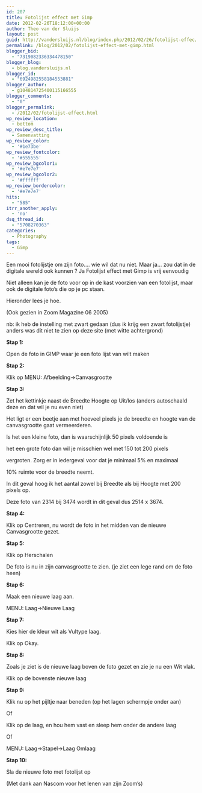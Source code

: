 ```yaml
---
id: 207
title: Fotolijst effect met Gimp
date: 2012-02-26T18:12:00+00:00
author: Theo van der Sluijs
layout: post
guid: http://vandersluijs.nl/blog/index.php/2012/02/26/fotolijst-effec/
permalink: /blog/2012/02/fotolijst-effect-met-gimp.html
blogger_bid:
  - "7319082336334478150"
blogger_blog:
  - blog.vandersluijs.nl
blogger_id:
  - "6924982558184553881"
blogger_author:
  - g104814725400115166555
blogger_comments:
  - "0"
blogger_permalink:
  - /2012/02/fotolijst-effect.html
wp_review_location:
  - bottom
wp_review_desc_title:
  - Samenvatting
wp_review_color:
  - '#1e73be'
wp_review_fontcolor:
  - '#555555'
wp_review_bgcolor1:
  - '#e7e7e7'
wp_review_bgcolor2:
  - '#ffffff'
wp_review_bordercolor:
  - '#e7e7e7'
hits:
  - "585"
itrr_another_apply:
  - 'no'
dsq_thread_id:
  - "5708270363"
categories:
  - Photography
tags:
  - Gimp
---
```

Een mooi fotolijstje om zijn foto…. wie wil dat nu niet. Maar ja… zou dat in de digitale wereld ook kunnen ? Ja Fotolijst effect met Gimp is vrij eenvoudig

Niet alleen kan je de foto voor op in de kast voorzien van een fotolijst, maar ook de digitale foto’s die op je pc staan.

Hieronder lees je hoe. <!--more-->

(Ook gezien in Zoom Magazine 06 2005)

nb: ik heb de instelling met zwart gedaan (dus ik krijg een zwart fotolijstje) anders was dit niet te zien op deze site (met witte achtergrond)

**Stap 1:**

Open de foto in GIMP waar je een foto lijst van wilt maken

**Stap 2:**

Klik op MENU: Afbeelding->Canvasgrootte

**Stap 3:**

Zet het kettinkje naast de Breedte Hoogte op Uit/los (anders autoschaald deze en dat wil je nu even niet)

Het ligt er een beetje aan met hoeveel pixels je de breedte en hoogte van de canvasgrootte gaat vermeerderen.

Is het een kleine foto, dan is waarschijnlijk 50 pixels voldoende is
  
het een grote foto dan wil je misschien wel met 150 tot 200 pixels
  
vergroten. Zorg er in iedergeval voor dat je minimaal 5% en maximaal
  
10% ruimte voor de breedte neemt.

In dit geval hoog ik het aantal zowel bij Breedte als bij Hoogte met 200 pixels op.

Deze foto van 2314 bij 3474 wordt in dit geval dus 2514 x 3674.

**Stap 4:**

Klik op Centreren, nu wordt de foto in het midden van de nieuwe Canvasgrootte gezet.

**Stap 5:**

Klik op Herschalen

De foto is nu in zijn canvasgrootte te zien. (je ziet een lege rand om de foto heen)

**Stap 6:**

Maak een nieuwe laag aan.

MENU: Laag->Nieuwe Laag

**Stap 7:**

Kies hier de kleur wit als Vultype laag.

Klik op Okay.

**Stap 8:**

Zoals je ziet is de nieuwe laag boven de foto gezet en zie je nu een Wit vlak.

Klik op de bovenste nieuwe laag

**Stap 9:**

Klik nu op het pijltje naar beneden (op het lagen schermpje onder aan)

Of

Klik op de laag, en hou hem vast en sleep hem onder de andere laag

Of

MENU: Laag->Stapel->Laag Omlaag

**Stap 10:**

Sla de nieuwe foto met fotolijst op

(Met dank aan Nascom voor het lenen van zijn Zoom’s)